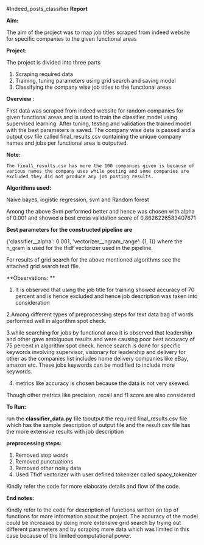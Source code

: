 #Indeed_posts_classifier
**Report**

**Aim:**

The aim of the project was to map job titles scraped from indeed website for specific companies to the given functional areas

**Project:**

The project is divided into three parts

1. Scraping required data
2. Training, tuning parameters using grid search and saving model
3. Classifying the company wise job titles to the functional areas

**Overview** :

First data was scraped from indeed website for random companies for given functional areas and is used to train the classifier model using supervised learning. After tuning, testing and validation the trained model with the best parameters is saved. The company wise data is passed and a output csv file called final\_results.csv containing the unique company names and jobs per functional area is outputted.

**Note:**

    The final\_results.csv has more the 100 companies given is because of various names the company uses while posting and some companies are excluded they did not produce any job posting results.

**Algorithms used:**

Naïve bayes, logistic regression, svm and Random forest

Among the above Svm performed better and hence was chosen with alpha of 0.001 and showed a best cross validation score of 0.8626226583407671

**Best parameters for the constructed pipeline are**

{&#39;classifier\_\_alpha&#39;: 0.001, &#39;vectorizer\_\_ngram\_range&#39;: (1, 1)} where the n\_gram is used for the tfidf vectorizer used in the pipeline.

For results of grid search for the above mentioned algorithms see the attached grid search text file.

**Observations: **

1. It is observed that using the job title for training showed accuracy of 70 percent and is hence excluded and hence job description was taken into consideration

2.Among different types of preprocessing steps for text data bag of words performed well in algorithm spot check.

3.while searching for jobs by functional area it is observed that leadership and other gave  ambiguous results and were causing poor best accuracy of 75 percent in algorithm spot check. hence search is done for specific keywords involving supervisor, visionary for leadership and delivery for other as the companies list includes home delivery companies like eBay, amazon etc. These jobs keywords can be modified to include more keywords.

4. metrics like accuracy is chosen because the data is not very skewed.

Though other metrics like precision, recall and f1 score are also considered

**To Run:**

run the **classifier\_data.py** file tooutput the required final\_results.csv file which has the sample description of output file and the result.csv file has the more extensive results with job description

**preprocessing steps:**

1. Removed stop words
2. Removed punctuations
3. Removed other noisy data
4. Used Tfidf vectorizer with user defined tokenizer called spacy\_tokenizer

Kindly refer the code for more elaborate details and flow of the code.

**End notes:**

Kindly refer to the code for description of functions written on top of functions for more information about the project. The accuracy of the model could be increased by doing more extensive grid search by trying out different parameters and by scraping more data which was limited in this case because of the limited computational power.
